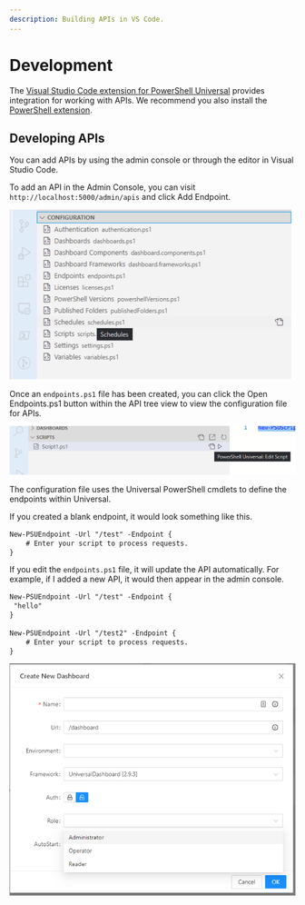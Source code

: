 ```yaml
---
description: Building APIs in VS Code.
---
```


# Development

The [Visual Studio Code extension for PowerShell Universal](https://marketplace.visualstudio.com/items?itemName=ironmansoftware.powershell-universal) provides integration for working with APIs. We recommend you also install the [PowerShell extension](https://marketplace.visualstudio.com/items?itemName=ms-vscode.PowerShell).

## Developing APIs

You can add APIs by using the admin console or through the editor in Visual Studio Code.

To add an API in the Admin Console, you can visit `http://localhost:5000/admin/apis` and click Add Endpoint.

![](../.gitbook/assets/image%20%28124%29.png)

Once an `endpoints.ps1` file has been created, you can click the Open Endpoints.ps1 button within the API tree view to view the configuration file for APIs.

![](../.gitbook/assets/image%20%28122%29.png)

The configuration file uses the Universal PowerShell cmdlets to define the endpoints within Universal.

If you created a blank endpoint, it would look something like this.

```text
New-PSUEndpoint -Url "/test" -Endpoint { 
    # Enter your script to process requests.
}
```

If you edit the `endpoints.ps1` file, it will update the API automatically. For example, if I added a new API, it would then appear in the admin console.

```text
New-PSUEndpoint -Url "/test" -Endpoint { 
 "hello"
}

New-PSUEndpoint -Url "/test2" -Endpoint { 
    # Enter your script to process requests.
}
```

![](../.gitbook/assets/image%20%28134%29.png)

